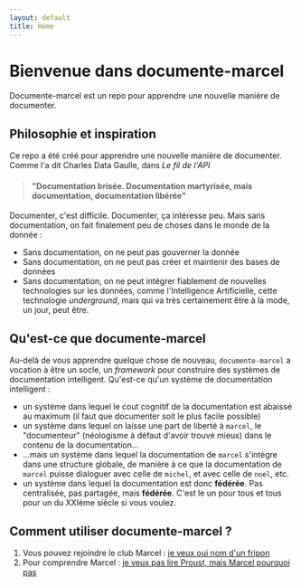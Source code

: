 ```yaml
---
layout: default
title: Home
---
```

# Bienvenue dans documente-marcel

Documente-marcel est un repo pour apprendre une nouvelle manière de documenter. 

## Philosophie et inspiration

Ce repo a été créé pour apprendre une nouvelle manière de documenter. Comme l'a dit Charles Data Gaulle, dans _Le fil de l'API_

> #### "Documentation brisée. Documentation martyrisée, mais documentation, documentation libérée"

Documenter, c'est difficile. Documenter, ça intéresse peu. Mais sans documentation, on fait finalement peu de choses dans le monde de la donnée : 
* Sans documentation, on ne peut pas gouverner la donnée
* Sans documentation, on ne peut pas créer et maintenir des bases de données
* Sans documentation, on ne peut intégrer fiablement de nouvelles technologies sur les données, comme l'Intelligence Artificielle, cette technologie _underground_, mais qui va très certainement être à la mode, un jour, peut être.

## Qu'est-ce que documente-marcel

Au-delà de vous apprendre quelque chose de nouveau, `documente-marcel` a vocation à être un socle, un _framework_ pour construire des systèmes de documentation intelligent. Qu'est-ce qu'un système de documentation intelligent : 
* un système dans lequel le cout cognitif de la documentation est abaissé au maximum (il faut que documenter soit le plus facile possible)
* un système dans lequel on laisse une part de liberté à `marcel`, le "documenteur" (néologisme à défaut d'avoir trouvé mieux) dans le contenu de la documentation...
* ...mais un système dans lequel la documentation de `marcel` s'intègre dans une structure globale, de manière à ce que la documentation de `marcel` puisse dialoguer avec celle de `michel`, et avec celle de `noel`, etc. 
* un système dans lequel la documentation est donc **fédérée**. Pas centralisée, pas partagée, mais **fédérée**. C'est le un pour tous et tous pour un du XXIème siècle si vous voulez.

## Comment utiliser documente-marcel ? 

1. Vous pouvez rejoindre le club Marcel :  [je veux oui nom d'un fripon](collaborate/0_comment_rejoindre_marcel.md)
2. Pour comprendre Marcel : [je veux pas lire Proust, mais Marcel pourquoi pas](lis_marcel.md)
